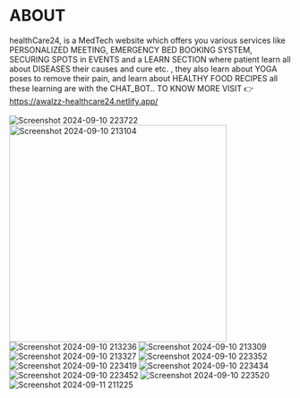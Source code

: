 # ABOUT
healthCare24, is a  MedTech website which offers you various services like PERSONALIZED MEETING, EMERGENCY BED BOOKING SYSTEM, SECURING SPOTS in EVENTS and a LEARN SECTION where patient learn all about DISEASES their causes and cure etc. , they also  learn about YOGA poses to remove their pain, and learn about HEALTHY FOOD RECIPES all these learning are with the CHAT_BOT..
 TO KNOW MORE VISIT 👉 https://awalzz-healthcare24.netlify.app/
 <br>
 <br>
 ![Screenshot 2024-09-10 223722](https://github.com/user-attachments/assets/1ea519c2-b147-4d74-9c04-ff84e15ca9d6)
<img width="388" alt="Screenshot 2024-09-10 213104" src="https://github.com/user-attachments/assets/fffb34f3-7fe7-46b8-ad53-017ea01e2119">
![Screenshot 2024-09-10 213236](https://github.com/user-attachments/assets/30c075f1-5ca3-48d1-96aa-66c44148bb25)
![Screenshot 2024-09-10 213309](https://github.com/user-attachments/assets/9a9a1c34-6ff7-4c3e-abf1-77f83b33fd6d)
![Screenshot 2024-09-10 213327](https://github.com/user-attachments/assets/4b39ec97-b1c8-4781-a0d8-4d7a4d830a00)
![Screenshot 2024-09-10 223352](https://github.com/user-attachments/assets/afa7f635-ecd0-46ad-8ac0-0d400ea1de1d)
![Screenshot 2024-09-10 223419](https://github.com/user-attachments/assets/6365606a-c5a6-4530-932f-9959a5cd9c0d)
![Screenshot 2024-09-10 223434](https://github.com/user-attachments/assets/c1bb522c-2555-4172-b36d-8300c3e7e636)
![Screenshot 2024-09-10 223452](https://github.com/user-attachments/assets/f9c6d7ed-3df8-4f90-bbb4-a395e81212b8)
![Screenshot 2024-09-10 223520](https://github.com/user-attachments/assets/f1a69dcc-c082-4ba9-8bc5-d2283af654de)
![Screenshot 2024-09-11 211225](https://github.com/user-attachments/assets/93890bfd-c4ce-4f9c-9b0e-f9f25c025d72)

